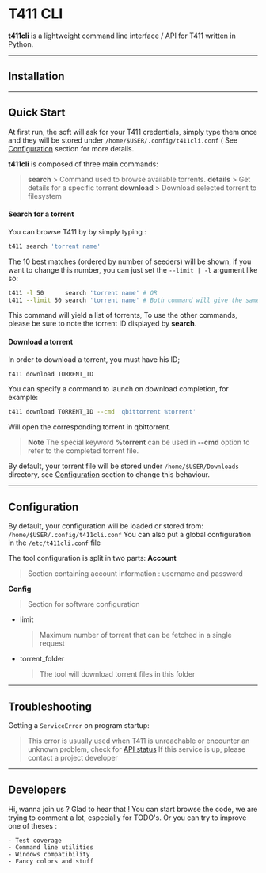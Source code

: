 T411 CLI
===================

**t411cli** is a lightweight command line interface / API for T411 written in Python.



----------
Installation
-------------



----------
Quick Start
-------------

At first run, the soft will ask for your T411 credentials, simply type them once and they will be stored under ``` /home/$USER/.config/t411cli.conf ``` ( See [Configuration](#Configuration) section for more details.

**t411cli** is composed of three main commands:

> **search**
	> Command used to browse available torrents.
> **details**
	> Get details for a specific torrent
> **download**
	> Download selected torrent to filesystem



#### Search for a torrent

You can browse T411 by by simply typing :
```sh
t411 search 'torrent name'
```
The 10 best matches (ordered by number of seeders) will be shown, if you want to change this number, you can just set the ``` --limit | -l ``` argument like so:

```sh
t411 -l 50      search 'torrent name' # OR
t411 --limit 50 search 'torrent name' # Both command will give the same results
```

This command will yield a list of torrents, To use the other commands, please be sure to note the torrent ID displayed by **search**.

#### Download a torrent

In order to download a torrent, you must have his ID;
```sh
t411 download TORRENT_ID
```

You can specify a command to launch on download completion, for example:

```sh
t411 download TORRENT_ID --cmd 'qbittorrent %torrent'
```
Will open the corresponding torrent in qbittorrent.

> **Note**
> The special keyword **%torrent** can be used in **--cmd** option to refer to the completed torrent file.

By default, your torrent file will be stored under ```/home/$USER/Downloads``` directory, see [Configuration](#Configuration) section to change this behaviour.

----------
Configuration
-------------

By default, your configuration will be loaded or stored from:
``` /home/$USER/.config/t411cli.conf ```
You can also put a global configuration in the ```/etc/t411cli.conf``` file

The tool configuration is split in two parts:
**Account**
> Section containing account information : username and password

**Config**
> Section for software configuration

* limit
   > Maximum number of torrent that can be fetched in a single request

* torrent_folder
	> The tool will download torrent files in this folder

----------
Troubleshooting
-------------

Getting a ```ServiceError``` on program startup:
> This error is usually used when T411 is unreachable or encounter an unknown problem, check for [API status](http://www.websitedown.info/api.t411.in)
> If this service is up, please contact a project developer

----------
Developers
-------------

Hi, wanna join us ? Glad to hear that !
You can start browse the code, we are trying to comment a lot, especially for TODO's.
Or you can try to improve one of theses :

	- Test coverage
	- Command line utilities
	- Windows compatibility
	- Fancy colors and stuff

